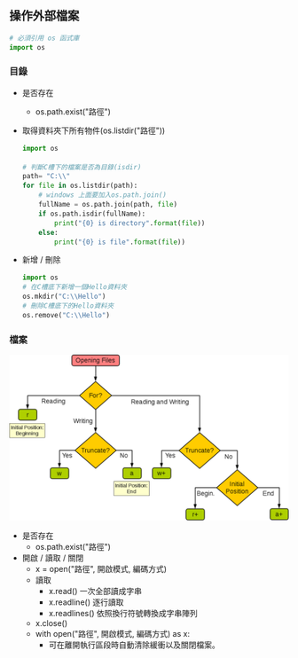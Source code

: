 ## 操作外部檔案

```python
# 必須引用 os 函式庫
import os
```

### 目錄

- 是否存在

	- os.path.exist("路徑")

- 取得資料夾下所有物件(os.listdir("路徑"))

	```python
	import os 
	
	# 判斷C槽下的檔案是否為目錄(isdir)
	path= "C:\\"
	for file in os.listdir(path):
	    # windows 上面要加入os.path.join()
	    fullName = os.path.join(path, file)
	    if os.path.isdir(fullName):
	        print("{0} is directory".format(file))
	    else:
	        print("{0} is file".format(file))
	```

- 新增 / 刪除

	```python
	import os
	# 在C槽底下新增一個Hello資料夾
	os.mkdir("C:\\Hello")
	# 刪除C槽底下的Hello資料夾
	os.remove("C:\\Hello")
	```

### 檔案

![](.\assets\2112205-861c05b2bdbc9c28.png)

- 是否存在
	- os.path.exist("路徑")
- 開啟 / 讀取 / 關閉
	- x = open("路徑", 開啟模式, 編碼方式)
	- 讀取
		- x.read() 一次全部讀成字串
		- x.readline() 逐行讀取
		- x.readlines() 依照換行符號轉換成字串陣列
	- x.close()
	- with open("路徑", 開啟模式, 編碼方式) as x:
		- 可在離開執行區段時自動清除緩衝以及關閉檔案。

